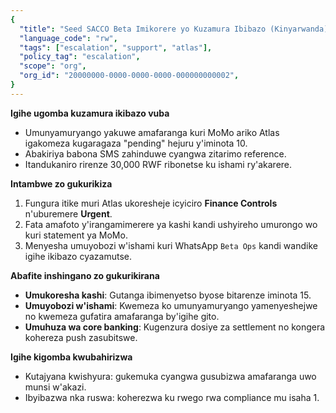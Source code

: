 ```yaml
---
{
  "title": "Seed SACCO Beta Imikorere yo Kuzamura Ibibazo (Kinyarwanda)",
  "language_code": "rw",
  "tags": ["escalation", "support", "atlas"],
  "policy_tag": "escalation",
  "scope": "org",
  "org_id": "20000000-0000-0000-0000-000000000002",
}
---
```


**Igihe ugomba kuzamura ikibazo vuba**

- Umunyamuryango yakuwe amafaranga kuri MoMo ariko Atlas igakomeza kugaragaza
  "pending" hejuru y'iminota 10.
- Abakiriya babona SMS zahinduwe cyangwa zitarimo reference.
- Itandukaniro rirenze 30,000 RWF ribonetse ku ishami ry'akarere.

**Intambwe zo gukurikiza**

1. Fungura itike muri Atlas ukoresheje icyiciro **Finance Controls** n'uburemere
   **Urgent**.
2. Fata amafoto y'irangamimerere ya kashi kandi ushyireho umurongo wo kuri
   statement ya MoMo.
3. Menyesha umuyobozi w'ishami kuri WhatsApp `Beta Ops` kandi wandike igihe
   ikibazo cyazamutse.

**Abafite inshingano zo gukurikirana**

- **Umukoresha kashi**: Gutanga ibimenyetso byose bitarenze iminota 15.
- **Umuyobozi w'ishami**: Kwemeza ko umunyamuryango yamenyeshejwe no kwemeza
  gufatira amafaranga by'igihe gito.
- **Umuhuza wa core banking**: Kugenzura dosiye za settlement no kongera
  kohereza push zasubitswe.

**Igihe kigomba kwubahirizwa**

- Kutajyana kwishyura: gukemuka cyangwa gusubizwa amafaranga uwo munsi w'akazi.
- Ibyibazwa nka ruswa: koherezwa ku rwego rwa compliance mu isaha 1.
